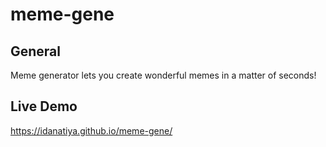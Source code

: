 # meme-gene

## General
Meme generator lets you create wonderful memes in a matter of seconds!

## Live Demo
https://idanatiya.github.io/meme-gene/
